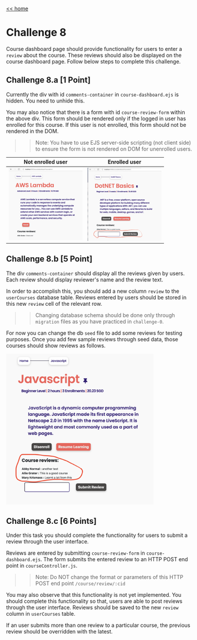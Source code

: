 [<< home](./README.md)

# Challenge 8

Course dashboard page should provide functionality for users to enter a `review` about the course. These reviews should also be displayed on the course dashboard page. Follow below steps to complete this challenge.

## Challenge 8.a [1 Point]

Currently the div with id `comments-container` in `course-dashboard.ejs` is hidden. You need to unhide this.

You may also notice that there is a form with id `course-review-form` within the above div. This form should be rendered only if the logged in user has enrolled for this course. If this user is not enrolled, this form should not be rendered in the DOM.

>> Note: You have to use EJS server-side scripting (not client side) to ensure the form is not rendered on DOM for unenrolled users.

| Not enrolled user    | Enrolled user |
| ----------- | ----------- |
| <img src="./images/8a1.png" width="200">      | <img src="./images/8a2.png" width="200">       |

## Challenge 8.b [5 Point]

The div `comments-container` should display all the reviews given by users. Each review should display reviewer's name and the review text.

In order to accomplish this, you should add a new column `review` to the `userCourses` database table. Reviews entered by users should be stored in this new `review` cell of the relevant row.

>> Changing database schema should be done only through `migration` files as you have practiced in `challenge-0`.

For now you can change the db `seed` file to add some reviews for testing purposes. Once you add few sample reviews through seed data, those courses should show  reviews as follows.

<img src="./images/8b1.png" width="400">

## Challenge 8.c [6 Points]

Under this task you should complete the functionality for users to submit a review through the user interface.

Reviews are entered by submitting `course-review-form` in `course-dashboard.ejs`. The form submits the entered review to an HTTP POST end point in `courseController.js`.

>>Note: Do NOT change the format or parameters of this HTTP POST end point `/course/review/:cid`

You may also observe that this functionality is not yet implemented. You should complete this functionality so that, users are able to post reviews through the user interface. Reviews should be saved to the new `review` column in `userCourses` table.

If an user submits more than one review to a particular course, the previous review should be overridden with the latest.
